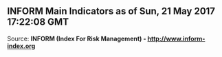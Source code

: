 ## INFORM Main Indicators as of Sun, 21 May 2017 17:22:08 GMT

Source: **INFORM (Index For Risk Management) - http://www.inform-index.org**